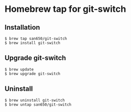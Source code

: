 # Homebrew tap for git-switch


## Installation

```
$ brew tap san650/git-switch
$ brew install git-switch
```

## Upgrade git-switch

```
$ brew update
$ brew upgrade git-switch
```

## Uninstall

```
$ brew uninstall git-switch
$ brew untap san650/git-switch
```
